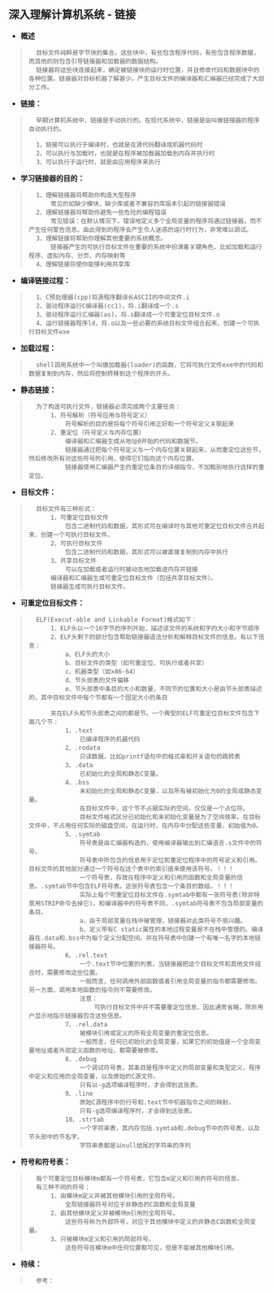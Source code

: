 ## 深入理解计算机系统 - 链接
- **概述**
>       目标文件纯粹是字节块的集合。这些块中，有些包含程序代码，有些包含程序数据，而其他的则包含引导链接器和加载器的数据结构。
>       链接器将这些块连接起来，确定被链接块的运行时位置，并且修改代码和数据块中的各种位置。链接器对目标机器了解甚少。产生目标文件的编译器和汇编器已经完成了大部分工作。
>
>
>

- **链接：**
>       早期计算机系统中，链接是手动执行的。在现代系统中，链接是由叫做链接器的程序自动执行的。
>
>       1、链接可以执行于编译时，也就是在源代码翻译成机器代码时
>       2、可以执行与加载时，也就是在程序被加载器加载到内存并执行时
>       3、可以执行于运行时，就是由应用程序来执行
>

- **学习链接器的目的：**
>       1、理解链接器将帮助你构造大型程序
>           常见的如缺少模块、缺少库或者不兼容的库版本引起的链接器错误
>       2、理解链接器将帮助你避免一些危险的编程错误
>           常见错误：在默认情况下，错误地定义多个全局变量的程序将通过链接器，而不产生任何警告信息。由此得到的程序会产生令人迷惑的运行时行为，非常难以调试。
>       3、理解链接将帮助你理解其他重要的系统概念。
>           链接器产生的可执行目标文件在重要的系统中扮演着关键角色，比如加载和运行程序、虚拟内存、分页、内存映射等
>       4、理解链接将使你能够利用共享库
>

- **编译链接过程：**
>       1、C预处理器(cpp)将源程序翻译长ASCII的中间文件.i
>       2、驱动程序运行C编译器(cc1)，将.i翻译成一个.s
>       3、驱动程序运行汇编器(as)，将.s翻译成一个可重定位目标文件.o
>       4、运行链接器程序ld，将.o以及一些必要的系统目标文件组合起来，创建一个可执行目标文件exe
>

- **加载过程：**
>       shell调用系统中一个叫做加载器(loader)的函数，它将可执行文件exe中的代码和数据复制到内存，然后将控制转移到这个程序的开头。
>
>

- **静态链接：**
>       为了构造可执行文件，链接器必须完成两个主要任务：
>           1、符号解析（符号应用与符号定义）
>               符号解析的目的是将每个符号引用正好和一个符号定义关联起来
>           2、重定位（符号定义与内存位置）
>               编译器和汇编器生成从地址0开始的代码和数据节。
>               链接器通过把每个符号定义与一个内存位置关联起来，从而重定位这些节，然后修改所有对这些符号的引用，使得它们指向这个内存位置。
>               链接器使用汇编器产生的重定位条目的详细指令，不加甄别地执行这样的重定位。
>

- **目标文件：**
>       目标文件有三种形式：
>           1、可重定位目标文件
>               包含二进制代码和数据，其形式可在编译时与其他可重定位目标文件合并起来，创建一个可执行目标文件。
>           2、可执行目标文件
>               包含二进制代码和数据，其形式可以被直接复制到内存中执行
>           3、共享目标文件
>               可以在加载或者运行时被动态地加载进内存并链接
>           编译器和汇编器生成可重定位目标文件（包括共享目标文件）。
>           链接器生成可执行目标文件。
>

- **可重定位目标文件：**
>       ELF(Execut-able and Linkable Format)格式如下：
>           1、ELF头以一个16字节的序列开始，描述该文件的系统和字的大小和字节顺序
>           2、ELF头剩下的部分包含帮助链接器语法分析和解释目标文件的信息。有以下信息：
>               a、ELF头的大小
>               b、目标文件的类型（如可重定位、可执行或者共享）
>               c、机器类型（如x86-64）
>               d、节头部表的文件偏移
>               e、节头部表中条目的大小和数量，不同节的位置和大小是由节头部表描述的，其中目标文件中每个节都有一个固定大小的条目
>
>           夹在ELF头和节头部表之间的都是节。一个典型的ELF可重定位目标文件包含下面几个节：
>               1、.text
>                   已编译程序的机器代码
>               2、.rodata
>                   只读数据，比如printf语句中的格式串和开关语句的跳转表
>               3、.data
>                   已初始化的全局和静态C变量。
>               4、.bss
>                   未初始化的全局和静态C变量，以及所有被初始化为0的全局或静态变量。
>                   在目标文件中，这个节不占据实际的空间，仅仅是一个占位符。
>                   目标文件格式区分已初始化和未初始化变量是为了空间效率。在目标文件中，不占用任何实际的磁盘空间，在运行时，在内存中分配这些变量，初始值为0。
>               5、.symtab
>                   符号表是由汇编器构造的，使用编译器输出到汇编语言.s文件中的符号。
>                   符号表中所包含的信息用于定位和重定位程序中的符号定义和引用。目标文件的其他部分通过一个符号在这个表中的索引值来使用该符号。！！！
>                   一个符号表，存放在程序中定义和引用的函数和全局变量的信息。.symtab节中包含ELF符号表。这张符号表包含一个条目的数组。！！！
>                   实际上每个可重定位目标文件在.symtab中都有一张符号表(除非特意用STRIP命令去掉它)。和编译器中的符号表不同，.symtab符号表不包含局部变量的条目。
>                   a、由于局部变量在栈中被管理，链接器对此类符号不感兴趣。
>                   b、定义带有C static属性的本地过程变量是不在栈中管理的。编译器在.data和.bss中为每个定义分配空间，并在符号表中创建一个有唯一名字的本地链接器符号。
>               6、.rel.text
>                   一个.text节中位置的列表，当链接器把这个目标文件和其他文件组合时，需要修改这些位置。
>                   一般而言，任何调用外部函数或者引用全局变量的指令都需要修改。另一方面，调用本地函数的指令则不需要修改。
>                   注意：
>                       可执行目标文件中并不需要重定位信息，因此通常省略，除非用户显示地指示链接器包含这些信息。
>               7、.rel.data
>                   被模块引用或定义的所有全局变量的重定位信息。
>                   一般而言，任何已初始化的全局变量，如果它的初始值是一个全局变量地址或者外部定义函数的地址，都需要被修改。
>               8、.debug
>                   一个调试符号表，其条目是程序中定义的局部变量和类型定义，程序中定义和应用的全局变量，以及原始的C源文件。
>                   只有以-g选项编译程序时，才会得到这张表。
>               9、.line
>                   原始C源程序中的行号和.text节中机器指令之间的映射。
>                   只有-g选项编译程序时，才会得到这张表。
>               10、.strtab
>                   一个字符串表，其内存包括.symtab和.debug节中的符号表，以及节头部中的节名字。
>                   字符串表都是以null结尾的字符串的序列
>

- **符号和符号表：**
>       每个可重定位目标模块m都有一个符号表，它包含m定义和引用的符号的信息。
>       有三种不同的符号：
>           1、由模块m定义并被其他模块引用的全局符号。
>               全局链接器符号对应于非静态的C函数和全局变量
>           2、由其他模块定义并被模块m引用的全局符号。
>               这些符号称为外部符号，对应于其他模块中定义的非静态C函数和全局变量。
>           3、只被模块m定义和引用的局部符号。
>               这些符号在模块m中任何位置都可见，但是不能被其他模块引用。
>
>
>
>
>
>
>
>
>
>
>
>
>
>
>
>
>
>
>
>
>
>
>
>
>
>
>
>
>
>
>
>
>

- **待续：**
>       参考：
>
>
>
>
>
>
>
>
>
>
>
>
>
>
>
>
>
>
>
>
>
>
>
>
>
>
